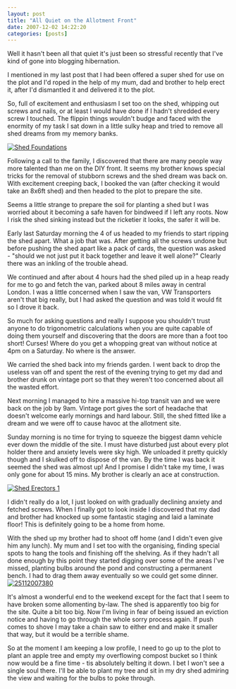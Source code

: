 ```yaml
---
layout: post
title: "All Quiet on the Allotment Front"
date: 2007-12-02 14:22:20
categories: [posts]
---
```


Well it hasn't been all that quiet it's just been so stressful recently that I've kind of gone into blogging hibernation.

I mentioned in my last post that I had been offered a super shed for use on the plot and I'd roped in the help of my mum, dad and brother to help erect it, after I'd dismantled it and delivered it to the plot.

So, full of excitement and enthusiasm I set too on the shed, whipping out screws and nails, or at least I would have done if I hadn't shredded every screw I touched. The flippin things wouldn't budge and faced with the enormity of my task I sat down in a little sulky heap and tried to remove all shed dreams from my memory banks.

[![Shed Foundations](http://farm3.static.flickr.com/2032/2038151508_0a47335646_m.jpg)](http://www.flickr.com/photos/warriorwomen/2038151508/)

Following a call to the family, I discovered that there are many people way more talented than me on the DIY front. It seems my brother knows special tricks for the removal of stubborn screws and the shed dream was back on. With excitement creeping back, I booked the van (after checking it would take an 8x6ft shed) and then headed to the plot to prepare the site.

Seems a little strange to prepare the soil for planting a shed but I was worried about it becoming a safe haven for bindweed if I left any roots. Now I risk the shed sinking instead but the ricketier it looks, the safer it will be.

Early last Saturday morning the 4 of us headed to my friends to start ripping the shed apart. What a job that was. After getting all the screws undone but before pushing the shed apart like a pack of cards, the question was asked - "should we not just put it back together and leave it well alone?" Clearly there was an inkling of the trouble ahead.

We continued and after about 4 hours had the shed piled up in a heap ready for me to go and fetch the van, parked about 8 miles away in central London. I was a little concerned when I saw the van, VW Transporters aren't that big really, but I had asked the question and was told it would fit so I drove it back.

So much for asking questions and really I suppose you shouldn't trust anyone to do trigonometric calculations when you are quite capable of doing them yourself and discovering that the doors are more than a foot too short! Curses! Where do you get a whopping great van without notice at 4pm on a Saturday. No where is the answer.

We carried the shed back into my friends garden. I went back to drop the useless van off and spent the rest of the evening trying to get my dad and brother drunk on vintage port so that they weren't too concerned about all the wasted effort.

Next morning I managed to hire a massive hi-top transit van and we were back on the job by 9am. Vintage port gives the sort of headache that doesn't welcome early mornings and hard labour. Still, the shed fitted like a dream and we were off to cause havoc at the allotment site.

Sunday morning is no time for trying to squeeze the biggest damn vehicle ever down the middle of the site. I must have disturbed just about every plot holder there and anxiety levels were sky high. We unloaded it pretty quickly though and I skulked off to dispose of the van. By the time I was back it seemed the shed was almost up! And I promise I didn't take my time, I was only gone for about 15 mins. My brother is clearly an ace at construction.

[![Shed Erectors 1](http://farm3.static.flickr.com/2174/2062514303_31b6b1f7e4_m.jpg)](http://www.flickr.com/photos/warriorwomen/2062514303/)

I didn't really do a lot, I just looked on with gradually declining anxiety and fetched screws. When I finally got to look inside I discovered that my dad and brother had knocked up some fantastic staging and laid a laminate floor! This is definitely going to be a home from home.

With the shed up my brother had to shoot off home (and I didn't even give him any lunch). My mum and I set too with the organising, finding special spots to hang the tools and finishing off the shelving. As if they hadn't all done enough by this point they started digging over some of the areas I've missed, planting bulbs around the pond and constructing a permanent bench. I had to drag them away eventually so we could get some dinner.
[![25112007380](http://farm3.static.flickr.com/2185/2063302666_896f39e425.jpg)](http://www.flickr.com/photos/warriorwomen/2063302666/)

It's almost a wonderful end to the weekend except for the fact that I seem to have broken some allomenting by-law. The shed is apparently too big for the site. Quite a bit too big. Now I'm living in fear of being issued an eviction notice and having to go through the whole sorry process again. If push comes to shove I may take a chain saw to either end and make it smaller that way, but it would be a terrible shame.

So at the moment I am keeping a low profile, I need to go up to the plot to plant an apple tree and empty my overflowing compost bucket so I think now would be a fine time - tis absolutely belting it down. I bet I won't see a single soul there. I'll be able to plant my tree and sit in my dry shed admiring the view and waiting for the bulbs to poke through.
